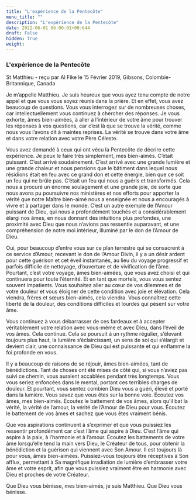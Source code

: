```yaml
---
title: "L'expérience de la Pentecôte"
menu_title: ""
description: "L'expérience de la Pentecôte"
date: 2022-06-01 06:00:01+00:644
draft: False
hidden: True
weight:
---
```

### L'expérience de la Pentecôte

St Matthieu - reçu par Al Fike le 15 Février 2019, Gibsons, Colombie-Britannique, Canada

Je m’appelle Matthieu. Je suis heureux que vous ayez tenu compte de notre appel et que vous vous soyez réunis dans la prière. Et en effet, vous avez beaucoup de questions. Vous vous interrogez sur de nombreuses choses, car intellectuellement vous continuez à chercher des réponses. Je vous exhorte, âmes bien-aimées, à aller à l’intérieur de votre âme pour trouver les réponses à vos questions, car c’est là que se trouve la vérité, comme nous vous l’avons dit à maintes reprises. La vérité se trouve dans votre âme et dans votre relation avec votre Père Céleste.

Vous avez demandé à ceux qui ont vécu la Pentecôte de décrire cette expérience. Je peux le faire très simplement, mes bien-aimés. C’était puissant. C’est arrivé soudainement. C’est arrivé avec une grande lumière et une grande chaleur et nous pensions que le bâtiment dans lequel nous résidions était en feu avec ce grand don et cette énergie, bien que ce soit un feu qui ne brûle pas. C’était un feu qui nous a guéris et transformés. Cela nous a procuré un énorme soulagement et une grande joie, de sorte que nous avons pu poursuivre nos ministères et nos efforts pour apporter la vérité que notre Maître bien-aimé nous a enseignée et nous a encouragés à vivre et à partager dans le monde. C’est un autre exemple de l’Amour puissant de Dieu, qui nous a profondément touchés et a considérablement élargi nos âmes, en nous donnant des intuitions plus profondes, une proximité avec Dieu que nous n’avions pas ressentie auparavant, et une compréhension de notre moi intérieur, illuminé par le don de l’Amour de Dieu.

Oui, pour beaucoup d’entre vous sur ce plan terrestre qui se consacrent à ce service d’Amour, recevant le don de l’Amour Divin, il y a un désir ardent pour cette guérison et cet éveil instantanés, au lieu du voyage progressif et parfois difficile de nettoyage, d’ouverture et de vivification de l’âme. Pourtant, c’est votre voyage, âmes bien-aimées, que vous avez choisi et qui continuera pour toute l’éternité. Et en tant que mortels, vous vous sentez souvent impatients. Vous souhaitez aller au cœur de vos dilemmes et de votre douleur et vous éloigner de cette condition avec joie et élévation. Cela viendra, frères et sœurs bien-aimés, cela viendra. Vous connaîtrez cette liberté de la douleur, des conditions difficiles et lourdes qui pèsent sur votre âme.

Vous continuez à vous débarrasser de ces fardeaux et à accepter véritablement votre relation avec vous-même et avec Dieu, dans l’éveil de vos âmes. Cela continue. Cela se poursuit à un rythme régulier, s’élevant toujours plus haut, la lumière s’éclaircissant, un sens de soi qui s’élargit et devient clair, une connaissance de Dieu qui est puissante et qui enflamme la foi profonde en vous.

Il y a beaucoup de raisons de se réjouir, âmes bien-aimées, tant de bénédictions. Tant de choses ont été mises de côté qui, si vous n’aviez pas suivi ce chemin, vous auraient accablées pendant très longtemps. Vous vous seriez enfoncées dans le mental, portant ces terribles charges de douleur. Et pourtant, vous sentez combien Dieu vous a guéri, élevé et porté dans la lumière. Vous savez que vous êtes sur la bonne voie. Écoutez vos âmes, mes bien-aimés. Écoutez le battement de vos âmes, alors qu’il bat la vérité, la vérité de l’amour, la vérité de l’Amour de Dieu pour vous. Écoutez le battement de vos âmes et sachez que vous êtes vraiment bénis.

Que vos aspirations continuent à s’exprimer et que vous puissiez les ressentir profondément car c’est l’âme qui aspire à Dieu. C’est l’âme qui aspire à la paix, à l’harmonie et à l’amour. Écoutez les battements de votre âme lorsqu’elle tend la main vers Dieu, le Créateur de tous, pour obtenir la bénédiction et la guérison qui viennent avec Son Amour. Il est toujours là pour vous, âmes bien-aimées. Puissiez-vous toujours être réceptives à Son afflux, permettant à Sa magnifique irradiation de lumière d’embrasser votre âme et votre esprit, afin que vous puissiez vraiment être en harmonie avec Dieu et proches de votre Créateur.

Que Dieu vous bénisse, mes bien-aimés, je suis Matthieu. Que Dieu vous bénisse.



